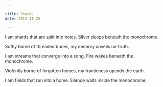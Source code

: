 ```yaml
---

title: Shards
date: 2012-11-25

---
```


I am shards that
are split into notes.
Silver sleeps beneath
the monochrome.

Softly borne of
threaded bones,
my memory unveils
un-truth.

I am streams that
converge into a song.
Fire wakes beneath
the monochrome.

Violently borne of
forgotten homes,
my franticness upends
the earth.

I am fields that
run into a home.
Silence waits inside
the monochrome.
